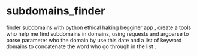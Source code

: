# subdomains_finder
finder subdomains with python 
ethical haking begginer app , create a tools who help me find subdomains in domains, using requests and argparse to parse parameter who the domain
by use this date and a list of keyword domains to concatenate the word who go through in the list .
